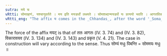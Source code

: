 ```yaml
---
sutra: मये च
vRtti: सोमग्रहणं, यश्चानुवर्तते । मय इति मयडर्थो लक्ष्यते । सोमशब्दान्मयडर्थे यः प्रत्ययो भवति । आगतविकारावयवप्रकृता मयडर्था ॥
vRtti_eng: "The affix य comes in the _Chhandas_, after the word '_Soma_', with the force of the affix _mayat_."
---
```

The force of the affix मयट् is that of ततः आगतः (IV. 3. 74) and (IV. 3. 82), विकारावयव (IV. 3. 134) and (IV. 3. 143) and प्रकृत (V. 4. 21). The case in construction will vary according to the sense. Thus सोम्यं मधुः पिबन्ति = सोममयः मधुः ॥
